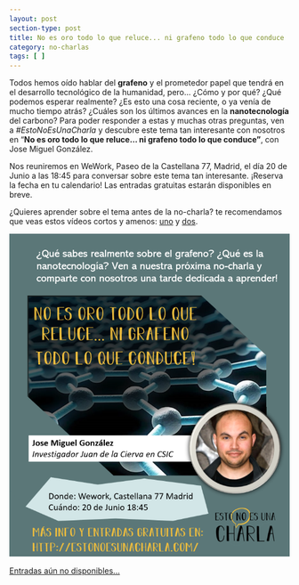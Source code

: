 ```yaml
---
layout: post
section-type: post
title: No es oro todo lo que reluce... ni grafeno todo lo que conduce
category: no-charlas
tags: [ ]
---
```


Todos hemos oído hablar del **grafeno** y el prometedor papel que tendrá en el desarrollo tecnológico de la humanidad, pero... ¿Cómo y por qué? ¿Qué podemos esperar realmente? ¿Es esto una cosa reciente, o ya venía de mucho tiempo atrás? ¿Cuáles son los últimos avances en la **nanotecnología** del carbono? Para poder responder a estas y muchas otras preguntas, ven a 
*#EstoNoEsUnaCharla* y descubre este tema tan interesante con nosotros en “**No es oro todo lo que reluce… ni grafeno todo lo que conduce”**, con Jose Miguel González.

Nos reuniremos en WeWork, Paseo de la Castellana 77, Madrid, el día 20 de Junio
a las 18:45 para conversar sobre este tema tan interesante. ¡Reserva
la fecha en tu calendario! Las entradas gratuitas estarán disponibles en
breve.

¿Quieres aprender sobre el tema antes de la no-charla? te recomendamos que 
veas estos vídeos cortos y amenos:
[uno](https://www.youtube.com/watch?v=dTSnnlITsVg)
y
[dos](https://www.youtube.com/watch?v=0A14Ci5vI8A).
 
<img src="/img/carteles/jm.png" alt="EstoNoEsUnaCharla" style="width: 550px;"/>
 
<a class="superboton" href="">Entradas aún no disponibles...</a>

 